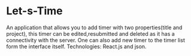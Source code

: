 # Let-s-Time
An application that allows you to add timer with two properties(title and project), this timer can be edited,resubmitted and deleted as it has a connectivity with the server. One can also add new timer to the timer list form the interface itself. Technologies: React.js and json.
